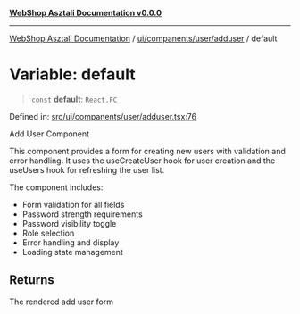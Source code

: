 [**WebShop Asztali Documentation v0.0.0**](../../../../../README.md)

***

[WebShop Asztali Documentation](../../../../../modules.md) / [ui/companents/user/adduser](../README.md) / default

# Variable: default

> `const` **default**: `React.FC`

Defined in: [src/ui/companents/user/adduser.tsx:76](https://github.com/akosgamer1000/webshop_asztali/blob/694dfb5919995863486557fe9c75abb7edf40a6c/src/ui/companents/user/adduser.tsx#L76)

Add User Component

This component provides a form for creating new users with validation
and error handling. It uses the useCreateUser hook for user creation
and the useUsers hook for refreshing the user list.

The component includes:
- Form validation for all fields
- Password strength requirements
- Password visibility toggle
- Role selection
- Error handling and display
- Loading state management

## Returns

The rendered add user form
